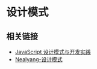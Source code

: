 # 设计模式

## 相关链接

-   [JavaScript 设计模式与开发实践](https://wangtunan.github.io/blog/designPattern/)
-   [Nealyang-设计模式](https://github.com/Nealyang/YOU-SHOULD-KNOW-JS/blob/master/doc/design%20mode/%E4%B8%AD%E4%BB%8B%E8%80%85%E6%A8%A1%E5%BC%8F.md)
